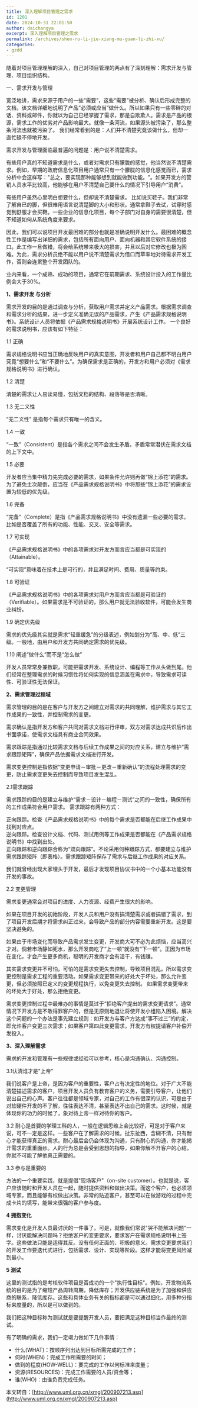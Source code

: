 ```yaml
---
title: 深入理解项目管理之需求
id: 1201
date: 2024-10-31 22:01:50
author: daichangya
excerpt: 深入理解项目管理之需求
permalink: /archives/shen-ru-li-jie-xiang-mu-guan-li-zhi-xu/
categories:
- gzdd
---
```




<p>随着对项目管理理解的深入，自己对项目管理的两点有了深刻理解：需求开发与管理、项目组织结构。

一、需求开发与管理

宽泛地讲，需求来源于用户的一些&ldquo;需要&rdquo;，这些&ldquo;需要&rdquo;被分析、确认后形成完整的文档，该文档详细地说明了产品&ldquo;必须或应当&rdquo;做什么。所以如果只有一些零碎的对话、资料或邮件，你就以为自己已经掌握了需求，那是自欺欺人。需求是产品的根源，需求工作的优劣对产品影响最大。就像一条河流，如果源头被污染了，那么整条河流也就被污染了。 我们经常看到的是：人们并不清楚究竟该做什么，但却一直忙碌不停地开发。

需求开发与管理面临最普遍的问题是：用户说不清楚需求。

有些用户真的不知道需求是什么，或者对需求只有朦胧的感觉，他当然说不清楚需求。例如，早期的政府信息化项目用户通常只有一个朦胧的信息化感觉而已，需求分析中会这样写："总之，要实现那种能够想到就能做到功能。"。如果开发方的营销人员水平比较高，他能够在用户不清楚自己要什么的情况下引导用户&ldquo;消费&rdquo;。

有些用户虽然心里明白想要什么，但却说不清楚需求。 比如说买鞋子。我们非常了解自已的脚，但很难用语言说清楚脚的大小和形状。通常拿鞋子去试，试穿时感觉到舒服才会买鞋。一些企业的信息化项目，每个子部门对自身的需要很清楚，但不知道如何从系统角度来要求。

因此，我们可以说项目开发最困难的部分也就是准确说明开发什么。最困难的概念性工作是编写出详细的需求，包括所有面向用户、面向机器和其它软件系统的接口。此工作一旦做错，将会给系统带来极大的损害，并且以后对它修改也极为困难。为此，需求分析员绝不能以用户说不清楚需求为借口而草率地对待需求开发工作，否则会连累整个开发团队的。

业内来看，一个成熟、成功的项目，通常它在前期需求、系统设计投入的工作量比例会大于30%。

**1、需求开发 与分析**

需求开发的目的是通过调查与分析，获取用户需求并定义产品需求。根据需求调查和需求分析的结果，进一步定义准确无误的产品需求，产生《产品需求规格说明书》。系统设计人员将依据《产品需求规格说明书》开展系统设计工作。 一个良好的需求说明书，应该有如下特征：

1.1 正确

需求规格说明书应当正确地反映用户的真实意图，开发者和用户自己都不明白用户究竟&ldquo;想要什么&rdquo;和&ldquo;不要什么&rdquo;。为确保需求是正确的，开发方和用户必须对《需求规格说明书》进行确认。

1.2 清楚

清楚的需求让人易读易懂，包括文档的结构、段落等是否清晰。

1.3 无二义性

&ldquo;无二义性&rdquo; 是指每个需求只有唯一的含义。

1.4 一致

&ldquo;一致&rdquo;（Consistent）是指各个需求之间不会发生矛盾。矛盾常常潜伏在需求文档的上下文中。

1.5 必要

开发者应当集中精力先完成必要的需求，如果条件允许则再做&ldquo;锦上添花&rdquo;的需求。为了避免主次颠倒，应当在《产品需求规格说明书》中将那些&ldquo;锦上添花&rdquo;的需求设置为较低的优先级。

1.6 完备

&ldquo;完备&rdquo;（Complete）是指《产品需求规格说明书》中没有遗漏一些必要的需求，比如是否覆盖了所有的功能、性能、交叉、安全等需求。

1.7 可实现

《产品需求规格说明书》中的各项需求对开发方而言应当都是可实现的（Attainable）。

&ldquo;可实现&rdquo;意味着在技术上是可行的，并且满足时间、费用、质量等约束。

1.8 可验证

《产品需求规格说明书》中的各项需求对用户方而言应当都是可验证的（Verifiable）。如果需求是不可验证的，那么用户就无法验收软件，可能会发生商业纠纷。

1.9 确定优先级

需求的优先级其实就是需求&ldquo;轻重缓急&rdquo;的分级表述，例如划分为&ldquo;高、中、低&rdquo;三级。一般地，由用户和开发方共同确定需求的优先级。

1.10 阐述&ldquo;做什么&rdquo;而不是&ldquo;怎么做&rdquo;

开发人员常常身兼数职，可能把需求开发、系统设计、编程等工作从头做到尾。他们经常在整理需求的时候习惯性将如何实现的信息涵盖在需求中，导致需求可读性、可验证性无法保证。

**2、需求管理过程域**

需求管理的目的是在客户与开发方之间建立对需求的共同理解，维护需求与其它工作成果的一致性，并控制需求的变更。

需求确认是指开发方和客户共同对需求文档进行评审，双方对需求达成共识后作出书面承诺，使需求文档具有商业合同效果。

需求跟踪是指通过比较需求文档与后续工作成果之间的对应关系，建立与维护&ldquo;需求跟踪矩阵&rdquo;，确保产品依据需求文档进行开发。

需求变更控制是指依据&ldquo;变更申请－审批－更改－重新确认&rdquo;的流程处理需求的变更，防止需求变更失去控制而导致项目发生混乱。

2.1需求跟踪

需求跟踪的目的是建立与维护&ldquo;需求－设计－编程－测试&rdquo;之间的一致性，确保所有的工作成果符合用户需求。 需求跟踪有两种方式：

正向跟踪。检查《产品需求规格说明书》中的每个需求是否都能在后继工作成果中找到对应点。<br />逆向跟踪。检查设计文档、代码、测试用例等工作成果是否都能在《产品需求规格说明书》中找到出处。<br />正向跟踪和逆向跟踪合称为&ldquo;双向跟踪&rdquo;。不论采用何种跟踪方式，都要建立与维护需求跟踪矩阵（即表格）。需求跟踪矩阵保存了需求与后继工作成果的对应关系。

我们就曾经出现大家埋头于开发，最后才发现项目协议书中的一个小基本功能没有开发的事故。

2.2 变更管理

需求变更通常会对项目的进度、人力资源、经费产生很大的影响。

如果在项目开发的初始阶段，开发人员和用户没有搞清楚需求或者搞错了需求，到了项目开发后期才将需求纠正过来，会导致产品的部分内容需要重新开发。这是要坚决避免的。

如果由于市场变化而导致产品需求发生变更，开发商大可不必为此烦恼，应当高兴才对。倘若市场静如死水，那么开发商吃了&ldquo;上一顿&rdquo;就没有&ldquo;下一顿&rdquo;。正因为市场在变化，才会产生更多商机，聪明的开发商才会有活干，有钱赚。

其实需求变更并不可怕，可怕的是需求变更失去控制，导致项目混乱。所以需求变更控制是需求工程的重要活动。如果需求变更带来的好处大于坏处，那么允许变更，但必须按照已定义的变更规程执行，以免变更失去控制。 如果需求变更带来的坏处大于好处，那么拒绝变更。

需求变更控制过程中最难办的事情是莫过于&ldquo;拒绝客户提出的需求变更请求&rdquo;。通常情况下开发方是不敢得罪客户的，但是无原则地退让将使开发小组陷入困境。解决这个问题的一个办法是事先建立规则：如开发方与客户方达成&ldquo;事不过三&rdquo;的约定，即允许客户变更三次需求；如果客户第四此变更需求，开发方有权提请客户补偿开发投入。

**3、深入理解需求**

需求的开发和管理有一些规律或经验可以参考，核心是沟通确认、沟通控制。

3.1认清谁才是"上帝"

我们说客户是上帝，是因为客户的重要性，客户占有决定性的地位。对于广大不能清楚描述需求的客户，项目开发人员负有教育客户的义务，需要引导客户，让他们说出自己的心声。客户往往都是领域专家，对自己的工作有很深的认识，可是由于对软硬件开发的不了解，往往表达不清，甚至表达不出自己的需求。这时候，就是体现你的功力的时候了，象对待上帝一样对待你的客户。

3.2 耐心是首要的学理工科的人，一般在逻辑思维上会比较好，可是对于客户来说，可不一定是这样。一些客户在了解需求的时候，扯东扯西，含糊不清，只有耐心才能获得真正的需求。耐心最后会仍会体现为沟通，只有耐心的沟通，你才能揭开需求的重重面纱。人的行为总是会受到思想的指导，如果你解不开客户的心结，你就不可能了解他真正需要的。

3.3 参与是重要的

方法的一个重要实践，就是提倡"现场客户"（on-site customer）。也就是说，客户应该随时和开发人员在一起，随时提供资料和做出决策。而这个客户，也必须领域专家，而且能够有权做出决策。非常的贴近客户，甚至可以在做游戏的过程中完成卡片的填写，能带来很强的客户参与度。

**4 拥抱变化**

需求变化是开发人员最讨厌的一件事了。可是，就像我们常说"哭不能解决问题"一样，讨厌能解决问题吗？拒绝客户的变更要求，要求客户在需求规格说明书上签字。这些做法只能是适得其反。没有任何正面的、积极的意义。需求变更要求我们的开发工作要迭代式进行，包括需求、设计、实现等阶段。这样才能将变更风险减到最小。

**5 测试**

这里的测试指的是考核软件项目是否成功的一个"执行性目标"。例如，开发物流系统的目的是为了缩短产品周转周期，降低库存；开发供应链系统是为了加强和供应商的联系，降低库存。这些和具体业务有关的指标都是可以通过细化，用多种分指标来度量的，所以是可以做到的。

我们把这种目标称为测试就是要提醒开发人员，要把满足这种目标当作最终的测试。

有了明确的需求，我们一定竭力做如下几件事情：

- 什么(WHAT)：按顺序列出达到目标所需完成的工作；
- 何时(WHEN)：完成工作所需要的时间；
- 做到的程度(HOW-WELL)：要完成的工作以何标准来度量；
- 资源(RESOURCES)：完成工作需要的人员/资金等；
- 谁(WHO)：由谁负责完成任务。

本文转自：[http://www.uml.org.cn/xmgl/200907213.asp](http://www.uml.org.cn/xmgl/200907213.asp)

